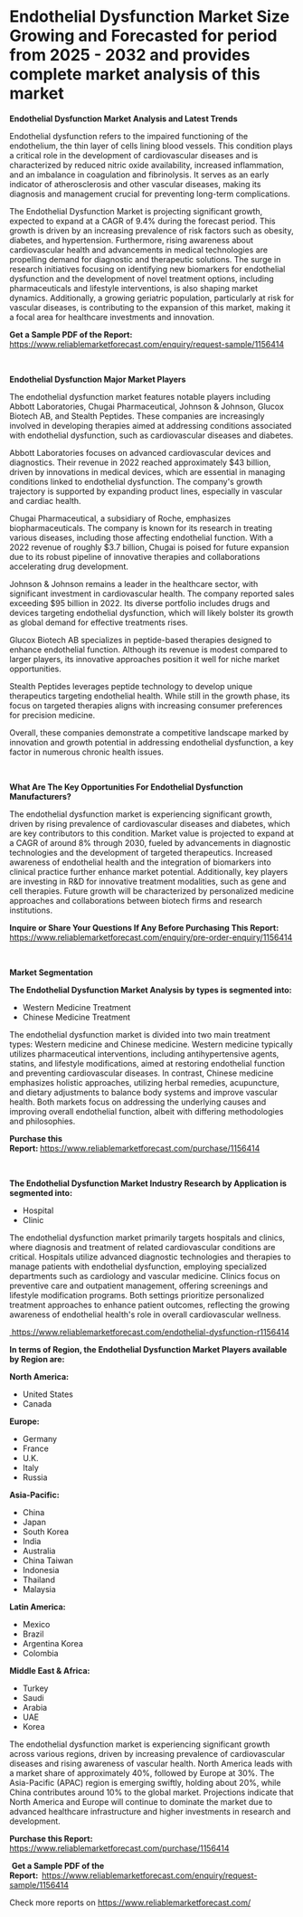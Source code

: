 <p><h1>Endothelial Dysfunction Market Size Growing and Forecasted for period from 2025 - 2032 and provides complete market analysis of this market</h1></p><p><strong>Endothelial Dysfunction Market Analysis and Latest Trends</strong></p>
<p><p>Endothelial dysfunction refers to the impaired functioning of the endothelium, the thin layer of cells lining blood vessels. This condition plays a critical role in the development of cardiovascular diseases and is characterized by reduced nitric oxide availability, increased inflammation, and an imbalance in coagulation and fibrinolysis. It serves as an early indicator of atherosclerosis and other vascular diseases, making its diagnosis and management crucial for preventing long-term complications.</p><p>The Endothelial Dysfunction Market is projecting significant growth, expected to expand at a CAGR of 9.4% during the forecast period. This growth is driven by an increasing prevalence of risk factors such as obesity, diabetes, and hypertension. Furthermore, rising awareness about cardiovascular health and advancements in medical technologies are propelling demand for diagnostic and therapeutic solutions. The surge in research initiatives focusing on identifying new biomarkers for endothelial dysfunction and the development of novel treatment options, including pharmaceuticals and lifestyle interventions, is also shaping market dynamics. Additionally, a growing geriatric population, particularly at risk for vascular diseases, is contributing to the expansion of this market, making it a focal area for healthcare investments and innovation.</p></p>
<p><strong>Get a Sample PDF of the Report:&nbsp;</strong> <a href="https://www.reliablemarketforecast.com/enquiry/request-sample/1156414?utm_campaign=1080&utm_medium=2&utm_source=Github&utm_content=ia&utm_term=03032025&utm_id=endothelial-dysfunction">https://www.reliablemarketforecast.com/enquiry/request-sample/1156414</a></p>
<p>&nbsp;</p>
<p><strong>Endothelial Dysfunction Major Market Players</strong></p>
<p><p>The endothelial dysfunction market features notable players including Abbott Laboratories, Chugai Pharmaceutical, Johnson & Johnson, Glucox Biotech AB, and Stealth Peptides. These companies are increasingly involved in developing therapies aimed at addressing conditions associated with endothelial dysfunction, such as cardiovascular diseases and diabetes.</p><p>Abbott Laboratories focuses on advanced cardiovascular devices and diagnostics. Their revenue in 2022 reached approximately $43 billion, driven by innovations in medical devices, which are essential in managing conditions linked to endothelial dysfunction. The company's growth trajectory is supported by expanding product lines, especially in vascular and cardiac health.</p><p>Chugai Pharmaceutical, a subsidiary of Roche, emphasizes biopharmaceuticals. The company is known for its research in treating various diseases, including those affecting endothelial function. With a 2022 revenue of roughly $3.7 billion, Chugai is poised for future expansion due to its robust pipeline of innovative therapies and collaborations accelerating drug development.</p><p>Johnson & Johnson remains a leader in the healthcare sector, with significant investment in cardiovascular health. The company reported sales exceeding $95 billion in 2022. Its diverse portfolio includes drugs and devices targeting endothelial dysfunction, which will likely bolster its growth as global demand for effective treatments rises.</p><p>Glucox Biotech AB specializes in peptide-based therapies designed to enhance endothelial function. Although its revenue is modest compared to larger players, its innovative approaches position it well for niche market opportunities.</p><p>Stealth Peptides leverages peptide technology to develop unique therapeutics targeting endothelial health. While still in the growth phase, its focus on targeted therapies aligns with increasing consumer preferences for precision medicine.</p><p>Overall, these companies demonstrate a competitive landscape marked by innovation and growth potential in addressing endothelial dysfunction, a key factor in numerous chronic health issues.</p></p>
<p>&nbsp;</p>
<p><strong>What Are The Key Opportunities For Endothelial Dysfunction Manufacturers?</strong></p>
<p><p>The endothelial dysfunction market is experiencing significant growth, driven by rising prevalence of cardiovascular diseases and diabetes, which are key contributors to this condition. Market value is projected to expand at a CAGR of around 8% through 2030, fueled by advancements in diagnostic technologies and the development of targeted therapeutics. Increased awareness of endothelial health and the integration of biomarkers into clinical practice further enhance market potential. Additionally, key players are investing in R&D for innovative treatment modalities, such as gene and cell therapies. Future growth will be characterized by personalized medicine approaches and collaborations between biotech firms and research institutions.</p></p>
<p><strong>Inquire or Share Your Questions If Any Before Purchasing This Report:</strong> <a href="https://www.reliablemarketforecast.com/enquiry/pre-order-enquiry/1156414?utm_campaign=1080&utm_medium=2&utm_source=Github&utm_content=ia&utm_term=03032025&utm_id=endothelial-dysfunction">https://www.reliablemarketforecast.com/enquiry/pre-order-enquiry/1156414</a></p>
<p>&nbsp;</p>
<p><strong>Market Segmentation</strong></p>
<p><strong>The Endothelial Dysfunction Market Analysis by types is segmented into:</strong></p>
<p><ul><li>Western Medicine Treatment</li><li>Chinese Medicine Treatment</li></ul></p>
<p><p>The endothelial dysfunction market is divided into two main treatment types: Western medicine and Chinese medicine. Western medicine typically utilizes pharmaceutical interventions, including antihypertensive agents, statins, and lifestyle modifications, aimed at restoring endothelial function and preventing cardiovascular diseases. In contrast, Chinese medicine emphasizes holistic approaches, utilizing herbal remedies, acupuncture, and dietary adjustments to balance body systems and improve vascular health. Both markets focus on addressing the underlying causes and improving overall endothelial function, albeit with differing methodologies and philosophies.</p></p>
<p><strong>Purchase this Report:&nbsp;</strong><a href="https://www.reliablemarketforecast.com/purchase/1156414?utm_campaign=1080&utm_medium=2&utm_source=Github&utm_content=ia&utm_term=03032025&utm_id=endothelial-dysfunction">https://www.reliablemarketforecast.com/purchase/1156414</a></p>
<p>&nbsp;</p>
<p><strong>The Endothelial Dysfunction Market Industry Research by Application is segmented into:</strong></p>
<p><ul><li>Hospital</li><li>Clinic</li></ul></p>
<p><p>The endothelial dysfunction market primarily targets hospitals and clinics, where diagnosis and treatment of related cardiovascular conditions are critical. Hospitals utilize advanced diagnostic technologies and therapies to manage patients with endothelial dysfunction, employing specialized departments such as cardiology and vascular medicine. Clinics focus on preventive care and outpatient management, offering screenings and lifestyle modification programs. Both settings prioritize personalized treatment approaches to enhance patient outcomes, reflecting the growing awareness of endothelial health's role in overall cardiovascular wellness.</p></p>
<p><a href="https://www.reliablemarketforecast.com/endothelial-dysfunction-r1156414?utm_campaign=1080&utm_medium=2&utm_source=Github&utm_content=ia&utm_term=03032025&utm_id=endothelial-dysfunction">&nbsp;https://www.reliablemarketforecast.com/endothelial-dysfunction-r1156414</a></p>
<p><strong>In terms of Region, the Endothelial Dysfunction Market Players available by Region are:</strong></p>
<p>
    <p> <strong> North America: </strong>
        <ul>
            <li>United States</li>
            <li>Canada</li>
        </ul>
        </p> 
    <p> <strong> Europe: </strong>
        <ul>
            <li>Germany</li>
            <li>France</li>
            <li>U.K.</li>
            <li>Italy</li>
            <li>Russia</li>
        </ul>
        </p> 
    <p> <strong> Asia-Pacific: </strong>
        <ul>
            <li>China</li>
            <li>Japan</li>
            <li>South Korea</li>
            <li>India</li>
            <li>Australia</li>
            <li>China Taiwan</li>
            <li>Indonesia</li>
            <li>Thailand</li>
            <li>Malaysia</li>
        </ul>
        </p> 
    <p> <strong> Latin America: </strong>
        <ul>
            <li>Mexico</li>
            <li>Brazil</li>
            <li>Argentina Korea</li>
            <li>Colombia</li>
        </ul>
        </p> 
    <p> <strong> Middle East & Africa: </strong>
        <ul>
            <li>Turkey</li>
            <li>Saudi</li>
            <li>Arabia</li>
            <li>UAE</li>
            <li>Korea</li>
        </ul>
    </p>
    </p>
<p><p>The endothelial dysfunction market is experiencing significant growth across various regions, driven by increasing prevalence of cardiovascular diseases and rising awareness of vascular health. North America leads with a market share of approximately 40%, followed by Europe at 30%. The Asia-Pacific (APAC) region is emerging swiftly, holding about 20%, while China contributes around 10% to the global market. Projections indicate that North America and Europe will continue to dominate the market due to advanced healthcare infrastructure and higher investments in research and development.</p></p>
<p><strong>Purchase this Report: </strong><a href="https://www.reliablemarketforecast.com/purchase/1156414?utm_campaign=1080&utm_medium=2&utm_source=Github&utm_content=ia&utm_term=03032025&utm_id=endothelial-dysfunction">https://www.reliablemarketforecast.com/purchase/1156414</a></p>
<p>&nbsp;<strong>Get a Sample PDF of the Report:&nbsp;&nbsp;</strong><a href="https://www.reliablemarketforecast.com/enquiry/request-sample/1156414?utm_campaign=1080&utm_medium=2&utm_source=Github&utm_content=ia&utm_term=03032025&utm_id=endothelial-dysfunction">https://www.reliablemarketforecast.com/enquiry/request-sample/1156414</a></p>
<p><strong></strong></p>
<p>Check more reports on <a href="https://www.reliablemarketforecast.com/?utm_campaign=1080&utm_medium=2&utm_source=Github&utm_content=ia&utm_term=03032025&utm_id=endothelial-dysfunction">https://www.reliablemarketforecast.com/</a></p>